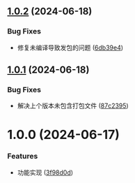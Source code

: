## [1.0.2](https://github.com/pansyjs/lnglat-transform/compare/v1.0.1...v1.0.2) (2024-06-18)


### Bug Fixes

* 修复未编译导致发包的问题 ([6db39e4](https://github.com/pansyjs/lnglat-transform/commit/6db39e46b26aa2355a657f6d8e5c92cf5690235e))

## [1.0.1](https://github.com/pansyjs/lnglat-transform/compare/v1.0.0...v1.0.1) (2024-06-18)


### Bug Fixes

* 解决上个版本未包含打包文件 ([87c2395](https://github.com/pansyjs/lnglat-transform/commit/87c239513725dadb40eede339994f2c831dcba68))

# 1.0.0 (2024-06-17)


### Features

* 功能实现 ([3f98d0d](https://github.com/pansyjs/lnglat-transform/commit/3f98d0db16a5dd77280e1974160182f1f4130867))
